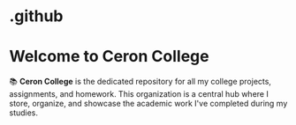 # .github
# Welcome to Ceron College

📚 **Ceron College** is the dedicated repository for all my college projects, assignments, and homework. This organization is a central hub where I store, organize, and showcase the academic work I've completed during my studies.
